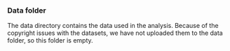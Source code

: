 ### Data folder

The data directory contains the data used in the analysis. Because of the copyright issues with the datasets, we have not uploaded them to the data folder, so this folder is empty.

